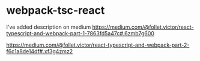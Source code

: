 # webpack-tsc-react
I've added description on medium
https://medium.com/@follet.victor/react-typescript-and-webpack-part-1-7863fd5a47c#.6zmb7g600

https://medium.com/@follet.victor/react-typescript-and-webpack-part-2-f6c1a8de14df#.xf3g4zmz2
